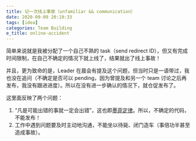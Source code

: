 ```yaml
---
title: 记一次线上事故（unfamiliar && communication）
date: 2020-09-09 20:19:33
tags: [idea]
categories: Team Building
e_title: online-accident
---
```


简单来说就是我被分配了一个自己不熟的 task（send redirect ID），但又有完成时间限制，在自己不确定的情况下就上线了，结果就出了线上事故！

并且，更为致命的是，Leader 在晨会有提及这个问题，但当时只是一语带过，我也没在追问（不确定是否可以 pending，因为曾提及和另一个 team 讨论之后再发布，我没有跟进进度）。所以在没有进一步确认的情况下，就仓促发布了。

这里面反映了两个问题：

1. “凡是可能出错的事就一定会出错”，这也即[墨菲定律](https://zh.wikipedia.org/wiki/%E6%91%A9%E8%8F%B2%E5%AE%9A%E7%90%86)。所以，不确定的代码，不能发布！
2. 工作中遇到问题要及时主动地沟通，不能坐以待毙、闭门造车（事倍功半甚至造成事故）。
